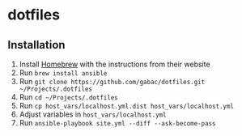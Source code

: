 # dotfiles

## Installation

1. Install [Homebrew](http://brew.sh) with the instructions from their website
2. Run `brew install ansible`
3. Run `git clone https://github.com/gabac/dotfiles.git ~/Projects/.dotfiles`
4. Run `cd ~/Projects/.dotfiles`
5. Run `cp host_vars/localhost.yml.dist host_vars/localhost.yml`
6. Adjust variables in `host_vars/localhost.yml`
7. Run `ansible-playbook site.yml --diff --ask-become-pass`
